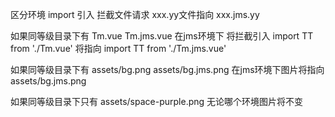 <template>
  <div class="about">
    <h1>APPNAME: ~APPNAME~</h1>
    <h1>COMMUNITYNAME: ~COMMUNITYNAME~</h1>
    <h1>FRIEND: ~FRIEND~</h1>
    <h1>This is an about page</h1>
    <h1>慢慢买</h1>
    <h1>慢友设区</h1>
    <h1>慢友设们</h1>

    <img src='../assets/bg.png' />
    <img src="../assets/space-purple.png" alt="">
    <TT></TT>
  </div>
</template>

<script setup lang="jsx">
import TT from './Tm.vue'



</script>
区分环境
import 引入  拦截文件请求 xxx.yy文件指向 xxx.jms.yy

如果同等级目录下有
Tm.vue
Tm.jms.vue
 在jms环境下 将拦截引入 import TT from './Tm.vue' 将指向 import TT from './Tm.jms.vue'

 如果同等级目录下有
 assets/bg.png
assets/bg.jms.png  在jms环境下图片将指向  assets/bg.jms.png

 如果同等级目录下只有
 assets/space-purple.png 无论哪个环境图片将不变
